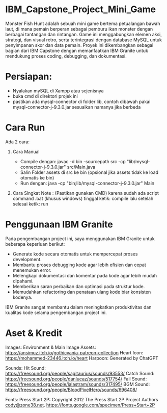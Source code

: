 # IBM_Capstone_Project_Mini_Game

Monster Fish Hunt adalah sebuah mini game bertema petualangan bawah laut, di mana pemain berperan sebagai pemburu ikan monster dengan berbagai tantangan dan rintangan. Game ini menggabungkan elemen aksi, strategi, dan visual retro, serta terintegrasi dengan database MySQL untuk penyimpanan skor dan data pemain. Proyek ini dikembangkan sebagai bagian dari IBM Capstone dengan memanfaatkan IBM Granite untuk mendukung proses coding, debugging, dan dokumentasi.

# Persiapan:

- Nyalakan mySQL di Xampp atau sejenisnya
- buka cmd di direktori projek ini
- pastikan ada mysql-connector di folder lib, contoh dibawah pakai mysql-connector-j-9.3.0.jar sesuaikan namanya jika berbeda

# Cara Run
Ada 2 cara:
1. Cara Manual
    - Compile dengan: javac -d bin -sourcepath src -cp "lib/mysql-connector-j-9.3.0.jar" src/Main.java
    - Salin Folder assets di src ke bin (opsional jika assets tidak ke load otomatis ke bin)
    - Run dengan: java -cp "bin;lib/mysql-connector-j-9.3.0.jar" Main

2. Cara Singkat
    Note :
    (Pastikan gunakan CMD)
    karena sudah ada script command .bat (khusus windows) tinggal ketik:
    compile
    lalu setelah selesai ketik:
    run

# Penggunaan IBM Granite

Pada pengembangan project ini, saya menggunakan IBM Granite untuk beberapa keperluan berikut:

- Generate kode secara otomatis untuk mempercepat proses development.
- Membantu proses debugging kode agar lebih efisien dan cepat menemukan error.
- Melengkapi dokumentasi dan komentar pada kode agar lebih mudah dipahami.
- Memberikan saran perbaikan dan optimasi pada struktur kode.
- Memudahkan refactoring dan penataan ulang kode biar konsisten kodenya.

IBM Granite sangat membantu dalam meningkatkan produktivitas dan kualitas kode selama pengembangan project ini.

# Aset & Kredit

Images: 
Environment & Main Image Assets: https://ansimuz.itch.io/gothicvania-patreon-collection 
Heart Icon: https://mohammed-23446.itch.io/heart 
Harpoon: Generated by ChatGPT 

Sounds: 
Hit Sound: https://freesound.org/people/sagitaurius/sounds/93553/ 
Catch Sound: https://freesound.org/people/danlucaz/sounds/517754/ 
Fail Sound: https://freesound.org/people/jalastram/sounds/317495/ 
BGM Sound: https://freesound.org/people/BloodPixelHero/sounds/696408/ 

Fonts: 
Press Start 2P: Copyright 2012 The Press Start 2P Project Authors cody@zone38.net. https://fonts.google.com/specimen/Press+Start+2P
